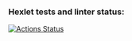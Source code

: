 ### Hexlet tests and linter status:
[![Actions Status](https://github.com/1Sova/python-project-49/workflows/hexlet-check/badge.svg)](https://github.com/1Sova/python-project-49/actions)